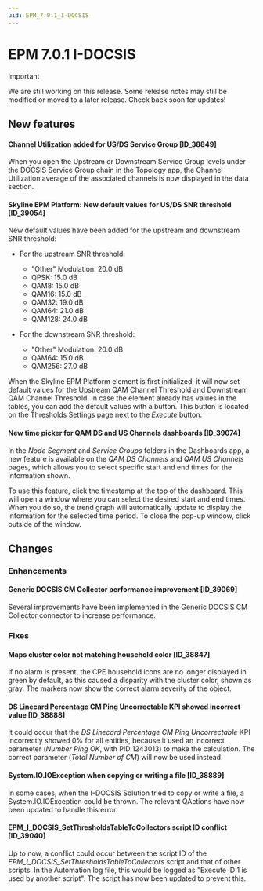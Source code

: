 ```yaml
---
uid: EPM_7.0.1_I-DOCSIS
---
```


# EPM 7.0.1 I-DOCSIS

> [!IMPORTANT]
> We are still working on this release. Some release notes may still be modified or moved to a later release. Check back soon for updates!

## New features

#### Channel Utilization added for US/DS Service Group [ID_38849]

When you open the Upstream or Downstream Service Group levels under the DOCSIS Service Group chain in the Topology app, the Channel Utilization average of the associated channels is now displayed in the data section.

#### Skyline EPM Platform: New default values for US/DS SNR threshold [ID_39054]

New default values have been added for the upstream and downstream SNR threshold:

- For the upstream SNR threshold:

  - "Other" Modulation: 20.0 dB
  - QPSK: 15.0 dB
  - QAM8: 15.0 dB
  - QAM16: 15.0 dB
  - QAM32: 19.0 dB
  - QAM64: 21.0 dB
  - QAM128: 24.0 dB

- For the downstream SNR threshold:

  - "Other" Modulation: 20.0 dB
  - QAM64: 15.0 dB
  - QAM256: 27.0 dB

When the Skyline EPM Platform element is first initialized, it will now set default values for the Upstream QAM Channel Threshold and Downstream QAM Channel Threshold. In case the element already has values in the tables, you can add the default values with a button. This button is located on the Thresholds Settings page next to the *Execute* button.

#### New time picker for QAM DS and US Channels dashboards [ID_39074]

In the *Node Segment* and *Service Groups* folders in the Dashboards app, a new feature is available on the *QAM DS Channels* and *QAM US Channels* pages, which allows you to select specific start and end times for the information shown.

To use this feature, click the timestamp at the top of the dashboard. This will open a window where you can select the desired start and end times. When you do so, the trend graph will automatically update to display the information for the selected time period. To close the pop-up window, click outside of the window.

## Changes

### Enhancements

#### Generic DOCSIS CM Collector performance improvement [ID_39069]

Several improvements have been implemented in the Generic DOCSIS CM Collector connector to increase performance.

### Fixes

#### Maps cluster color not matching household color [ID_38847]

If no alarm is present, the CPE household icons are no longer displayed in green by default, as this caused a disparity with the cluster color, shown as gray. The markers now show the correct alarm severity of the object.

#### DS Linecard Percentage CM Ping Uncorrectable KPI showed incorrect value [ID_38888]

It could occur that the *DS Linecard Percentage CM Ping Uncorrectable* KPI incorrectly showed 0% for all entities, because it used an incorrect parameter (*Number Ping OK*, with PID 1243013) to make the calculation. The correct parameter (*Total Number of CM*) will now be used instead.

#### System.IO.IOException when copying or writing a file [ID_38889]

In some cases, when the I-DOCSIS Solution tried to copy or write a file, a System.IO.IOException could be thrown. The relevant QActions have now been updated to handle this error.

#### EPM_I_DOCSIS_SetThresholdsTableToCollectors script ID conflict [ID_39040]

Up to now, a conflict could occur between the script ID of the *EPM_I_DOCSIS_SetThresholdsTableToCollectors* script and that of other scripts. In the Automation log file, this would be logged as "Execute ID 1 is used by another script". The script has now been updated to prevent this.

